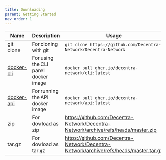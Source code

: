 ```yaml
---
title: Downloading
parent: Getting Started
nav_order: 1
---
```


| Name | Description | Usage |
| --- | --- | --- |
| git clone | For cloning with git| `git clone https://github.com/Decentra-Network/Decentra-Network` |
| [docker-cli](https://github.com/Decentra-Network/Decentra-Network/pkgs/container/cli) | For using the CLI panel docker image | `docker pull ghcr.io/decentra-network/cli:latest` |
| [docker-api](https://github.com/Decentra-Network/Decentra-Network/pkgs/container/api) | For running the API docker image | `docker pull ghcr.io/decentra-network/api:latest` |
| zip | For dowload as zip | https://github.com/Decentra-Network/Decentra-Network/archive/refs/heads/master.zip |
| tar.gz | For dowload as tar.gz | https://github.com/Decentra-Network/Decentra-Network/archive/refs/heads/master.tar.gz |
